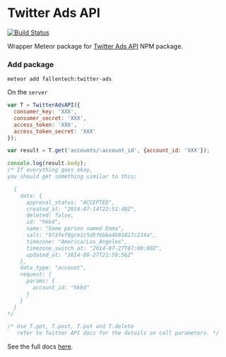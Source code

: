 # Twitter Ads API

[![Build Status](https://travis-ci.org/FallenTech/meteor-twitter-ads.png?branch=master)](https://travis-ci.org/FallenTech/meteor-twitter-ads)

Wrapper Meteor package for [Twitter Ads API](https://github.com/FallenTech/twitter-ads) NPM package.

### Add package

    meteor add fallentech:twitter-ads
    

On the `server`

```js
var T = TwitterAdsAPI({
  consumer_key: 'XXX',
  consumer_secret: 'XXX',
  access_token: 'XXX',
  access_token_secret: 'XXX'
});

var result = T.get('accounts/:account_id', {account_id: 'XXX'});

console.log(result.body);
/* If everything goes okay,
you should get something similar to this:

  {
    data: {
      approval_status: "ACCEPTED",
      created_at: "2014-07-14T22:51:48Z",
      deleted: false,
      id: "hkkd",
      name: "Some person named Emma",
      salt: "973fef8gce1c5d5f6bba4b91827c214a",
      timezone: "America/Los_Angeles",
      timezone_switch_at: "2014-07-27T07:00:00Z",
      updated_at: "2014-08-27T21:59:56Z"
    },
    data_type: "account",
    request: {
      params: {
        account_id: "hkkd"
      }
    }
  }  
*/

/* Use T.get, T.post, T.put and T.delete
   refer to Twitter API docs for the details on call parameters. */
```

See the full docs [here](https://github.com/FallenTech/twitter-ads).

